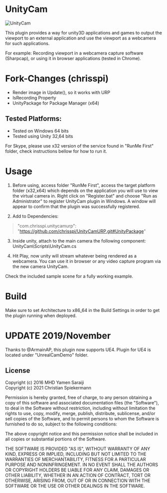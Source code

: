 UnityCam
========
![UnityCam](http://myamens.com/Uploads/UnityCam/UnityCam.gif)

This plugin provides a way for unity3D applications and games to output the viewport to an external application and use the viewport as a webcamera for such applications.

For example: Recording viewport in a webcamera capture software (Sharpcap), or using it in browser applications (tested in Chrome).

Fork-Changes (chrisspi)
=====
- Render image in Update(), so it works with URP
- IsRecording Property
- UnityPackage for Package Manager (x64)

Tested Platforms:
-----------------
- Tested on Windows 64 bits
- Tested using Unity 32,64 bits

For Skype, please use x32 version of the service found in "RunMe First" folder, check instructions bellow for how to run it.

Usage
=====

1) Before using, access folder "RunMe First", access the target platform folder (x32,x64) which depends on the application you will use to view the virtual camera in. Right click on "Register.bat" and choose "Run as Administrator" to register UnityCam plugin in Windows. A window will appear to confirm that the plugin was successfully registered.

2) Add to Dependencies: 
> "com.chrisspi.unitycamurp": "https://github.com/chrisspi/UnityCamURP.git#UnityPackage"

3) Inside unity, attach to the main camera the following component:
 UnityCam\Scripts\UnityCam.cs

4) Hit Play, now unity will stream whatever being rendered as a webcamera. You can use it in browser or any video capture program via the new camera UnityCam.

Check the included sample scene for a fully working example.

Build
=====
Make sure to set Architecture to x86_64 in the Build Settings in order to get the plugin running when deployed.


UPDATE 2019/November
====================
Thanks to @ArmainAP, this plugin now supports UE4. Plugin for UE4 is located under "UnrealCamDemo" folder.

License
-------

Copyright (c) 2016 MHD Yamen Saraiji\
Copyright (c) 2021 Christian Spiekermann

Permission is hereby granted, free of charge, to any person obtaining a copy
of this software and associated documentation files (the "Software"), to deal
in the Software without restriction, including without limitation the rights
to use, copy, modify, merge, publish, distribute, sublicense, and/or sell
copies of the Software, and to permit persons to whom the Software is
furnished to do so, subject to the following conditions:

The above copyright notice and this permission notice shall be included in all
copies or substantial portions of the Software.

THE SOFTWARE IS PROVIDED "AS IS", WITHOUT WARRANTY OF ANY KIND, EXPRESS OR
IMPLIED, INCLUDING BUT NOT LIMITED TO THE WARRANTIES OF MERCHANTABILITY,
FITNESS FOR A PARTICULAR PURPOSE AND NONINFRINGEMENT. IN NO EVENT SHALL THE
AUTHORS OR COPYRIGHT HOLDERS BE LIABLE FOR ANY CLAIM, DAMAGES OR OTHER
LIABILITY, WHETHER IN AN ACTION OF CONTRACT, TORT OR OTHERWISE, ARISING FROM,
OUT OF OR IN CONNECTION WITH THE SOFTWARE OR THE USE OR OTHER DEALINGS IN THE
SOFTWARE.

